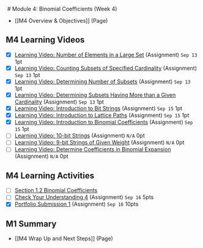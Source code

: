 # Module 4: Binomial Coefficients (Week 4)

- [[M4 Overview & Objectives]] (Page)

## M4 Learning Videos
- [x] [Learning Video: Number of Elements in a Large Set](https://csusb.instructure.com/courses/15759/modules/items/1133614 "Learning Video: Number of Elements in a Large Set") (Assignment) `Sep 13` 1pt
- [x] [Learning Video: Counting Subsets of Specified Cardinality](https://csusb.instructure.com/courses/15759/modules/items/1133613 "Learning Video: Counting Subsets of Specified Cardinality") (Assignment) `Sep 13` 1pt
- [x] [Learning Video: Determining Number of Subsets](https://csusb.instructure.com/courses/15759/modules/items/1133611 "Learning Video: Determining Number of Subsets") (Assignment) `Sep 13` 1pt
- [x] [Learning Video: Determining Subsets Having More than a Given Cardinality](https://csusb.instructure.com/courses/15759/modules/items/1133612 "Learning Video: Determining Subsets Having More than a Given Cardinality") (Assignment) `Sep 13` 1pt
- [x] [Learning Video: Introduction to Bit Strings](https://csusb.instructure.com/courses/15759/modules/items/1135052 "Learning Video: Introduction to Bit Strings") (Assignment) `Sep 15` 1pt
- [x] [Learning Video: Introduction to Lattice Paths](https://csusb.instructure.com/courses/15759/modules/items/1135073 "Learning Video: Introduction to Lattice Paths") (Assignment) `Sep 15` 1pt
- [x] [Learning Video: Introduction to Binomial Coefficients](https://csusb.instructure.com/courses/15759/modules/items/1135072 "Learning Video: Introduction to Binomial Coefficients") (Assignment) `Sep 15` 1pt
- [ ] [Learning Video: 10-bit Strings](https://csusb.instructure.com/courses/15759/assignments/273795?module_item_id=1136446) (Assignment) `N/A` 0pt
- [ ] [Learning Video: 9-bit Strings of Given Weight](https://csusb.instructure.com/courses/15759/assignments/273798?module_item_id=1136445) (Assignment) `N/A` 0pt
- [ ] [Learning Video: Determine Coefficients in Binomial Expansion](https://csusb.instructure.com/courses/15759/modules/items/1136447 "Learning Video: Determine Coefficients in Binomial Expansion") (Assignment) `N/A` 0pt

## M4 Learning Activities
- [ ] [Section 1.2 Binomial Coefficients](https://csusb.instructure.com/courses/15759/modules/items/1037445)
- [ ] [Check Your Understanding 4](https://csusb.instructure.com/courses/15759/modules/items/1037446 "Check Your Understanding 4") (Assignment) `Sep 16` 5pts
- [x] [Portfolio Submission 1](https://csusb.instructure.com/courses/15759/modules/items/1037436 "Portfolio Submission 1") (Assignment) `Sep 16` 10pts

## M1 Summary
- [[M4 Wrap Up and Next Steps]] (Page)
